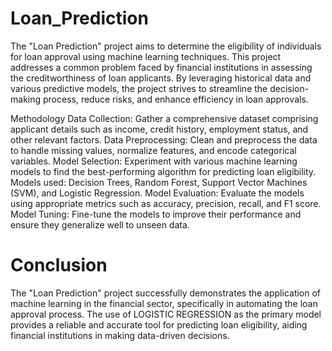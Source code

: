 # Loan_Prediction
The "Loan Prediction" project aims to determine the eligibility of individuals for loan approval using machine learning techniques. This project addresses a common problem faced by financial institutions in assessing the creditworthiness of loan applicants. By leveraging historical data and various predictive models, the project strives to streamline the decision-making process, reduce risks, and enhance efficiency in loan approvals.

Methodology
Data Collection: Gather a comprehensive dataset comprising applicant details such as income, credit history, employment status, and other relevant factors.
Data Preprocessing: Clean and preprocess the data to handle missing values, normalize features, and encode categorical variables.
Model Selection: Experiment with various machine learning models to find the best-performing algorithm for predicting loan eligibility.
Models used: Decision Trees, Random Forest, Support Vector Machines (SVM), and Logistic Regression.
Model Evaluation: Evaluate the models using appropriate metrics such as accuracy, precision, recall, and F1 score.
Model Tuning: Fine-tune the models to improve their performance and ensure they generalize well to unseen data.

# Conclusion
The "Loan Prediction" project successfully demonstrates the application of machine learning in the financial sector, specifically in automating the loan approval process. The use of LOGISTIC REGRESSION as the primary model provides a reliable and accurate tool for predicting loan eligibility, aiding financial institutions in making data-driven decisions.
